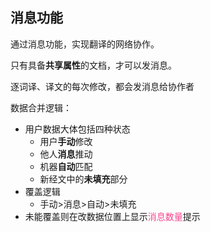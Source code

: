 ## 消息功能
通过消息功能，实现翻译的网络协作。

只有具备**共享属性**的文档，才可以发消息。

逐词译、译文的每次修改，都会发消息给协作者

数据合并逻辑：
- 用户数据大体包括四种状态
  - 用户**手动**修改
  - 他人**消息**推动
  - 机器**自动**匹配
  - 新经文中的**未填充**部分
- 覆盖逻辑
  - 手动>消息>自动>未填充
-  未能覆盖则在改数据位置上显示<span style="color:#f9468f">消息数量</span>提示